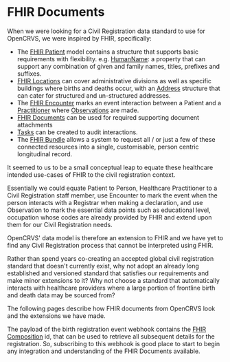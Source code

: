 # FHIR Documents

When we were looking for a Civil Registration data standard to use for OpenCRVS, we were inspired by FHIR, specifically:

* The [FHIR Patient](https://www.hl7.org/fhir/patient.html) model contains a structure that supports basic requirements with flexibility. e.g. [HumanName](https://www.hl7.org/fhir/datatypes.html#HumanName): a property that can support any combination of given and family names, titles, prefixes and suffixes.
* [FHIR Locations](https://hl7.org/fhir/location.html) can cover administrative divisions as well as specific buildings where births and deaths occur, with an [Address](https://hl7.org/fhir/datatypes.html#Address) structure that can cater for structured and un-structured addresses.
* The [FHIR Encounter](https://www.hl7.org/fhir/encounter.html) marks an event interaction between a Patient and a [Practitioner](https://www.hl7.org/fhir/practitioner.html) where [Observations](https://www.hl7.org/fhir/observation.html) are made.
* [FHIR Documents](https://build.fhir.org/documents.html) can be used for required supporting document attachments
* [Tasks](https://build.fhir.org/task.html) can be created to audit interactions.
* The [FHIR Bundle](https://hl7.org/fhir/bundle.html) allows a system to request all / or just a few of these connected resources into a single, customisable, person centric longitudinal record.

It seemed to us to be a small conceptual leap to equate these healthcare intended use-cases of FHIR to the civil registration context.

Essentially we could equate Patient to Person, Healthcare Practitioner to a Civil Registration staff member, use Encounter to mark the event when the person interacts with a Registrar when making a declaration, and use Observation to mark the essential data points such as educational level, occupation whose codes are already provided by FHIR and extend upon them for our Civil Registration needs.

OpenCRVS' data model is therefore an extension to FHIR and we have yet to find any Civil Registration process that cannot be interpreted using FHIR.

Rather than spend years co-creating an accepted global civil registration standard that doesn't currently exist, why not adopt an already long established and versioned standard that satisfies our requirements and make minor extensions to it? Why not choose a standard that automatically interacts with healthcare providers where a large portion of frontline birth and death data may be sourced from?

The following pages describe how FHIR documents from OpenCRVS look and the extensions we have made.

The payload of the birth registration event webhook contains the [FHIR Composition](https://www.hl7.org/fhir/composition.html) id, that can be used to retrieve all subsequent details for the registration. So, subscribing to this webhook is good place to start to begin any integration and understanding of the FHIR Documents available.

###
